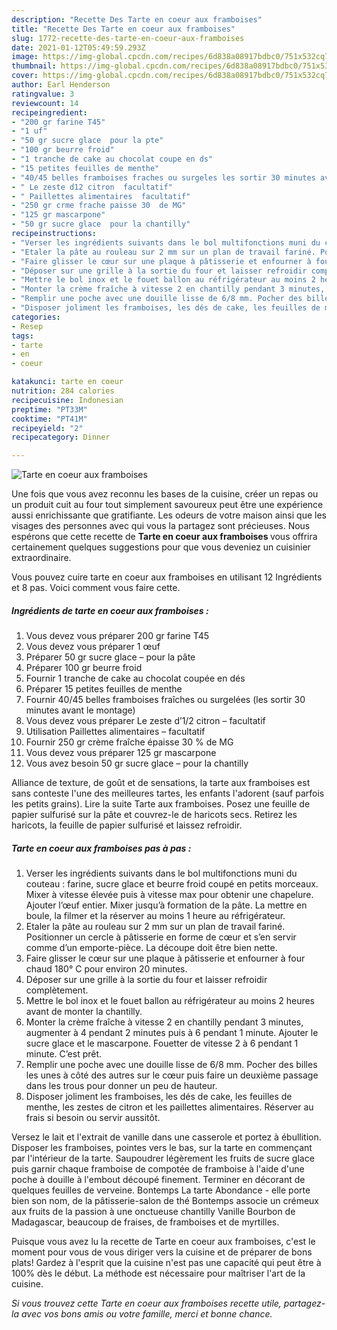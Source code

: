 ```yaml
---
description: "Recette Des Tarte en coeur aux framboises"
title: "Recette Des Tarte en coeur aux framboises"
slug: 1772-recette-des-tarte-en-coeur-aux-framboises
date: 2021-01-12T05:49:59.293Z
image: https://img-global.cpcdn.com/recipes/6d838a08917bdbc0/751x532cq70/tarte-en-coeur-aux-framboises-photo-principale-de-la-recette.jpg
thumbnail: https://img-global.cpcdn.com/recipes/6d838a08917bdbc0/751x532cq70/tarte-en-coeur-aux-framboises-photo-principale-de-la-recette.jpg
cover: https://img-global.cpcdn.com/recipes/6d838a08917bdbc0/751x532cq70/tarte-en-coeur-aux-framboises-photo-principale-de-la-recette.jpg
author: Earl Henderson
ratingvalue: 3
reviewcount: 14
recipeingredient:
- "200 gr farine T45"
- "1 uf"
- "50 gr sucre glace  pour la pte"
- "100 gr beurre froid"
- "1 tranche de cake au chocolat coupe en ds"
- "15 petites feuilles de menthe"
- "40/45 belles framboises fraches ou surgeles les sortir 30 minutes avant le montage"
- " Le zeste d12 citron  facultatif"
- " Paillettes alimentaires  facultatif"
- "250 gr crme frache paisse 30  de MG"
- "125 gr mascarpone"
- "50 gr sucre glace  pour la chantilly"
recipeinstructions:
- "Verser les ingrédients suivants dans le bol multifonctions muni du couteau : farine, sucre glace et beurre froid coupé en petits morceaux. Mixer à vitesse élevée puis à vitesse max pour obtenir une chapelure. Ajouter l’œuf entier. Mixer jusqu’à formation de la pâte. La mettre en boule, la filmer et la réserver au moins 1 heure au réfrigérateur."
- "Etaler la pâte au rouleau sur 2 mm sur un plan de travail fariné. Positionner un cercle à pâtisserie en forme de cœur et s’en servir comme d’un emporte-pièce. La découpe doit être bien nette."
- "Faire glisser le cœur sur une plaque à pâtisserie et enfourner à four chaud 180° C pour environ 20 minutes."
- "Déposer sur une grille à la sortie du four et laisser refroidir complètement."
- "Mettre le bol inox et le fouet ballon au réfrigérateur au moins 2 heures avant de monter la chantilly."
- "Monter la crème fraîche à vitesse 2 en chantilly pendant 3 minutes, augmenter à 4 pendant 2 minutes puis à 6 pendant 1 minute. Ajouter le sucre glace et le mascarpone. Fouetter de vitesse 2 à 6 pendant 1 minute. C’est prêt."
- "Remplir une poche avec une douille lisse de 6/8 mm. Pocher des billes les unes à côté des autres sur le cœur puis faire un deuxième passage dans les trous pour donner un peu de hauteur."
- "Disposer joliment les framboises, les dés de cake, les feuilles de menthe, les zestes de citron et les paillettes alimentaires. Réserver au frais si besoin ou servir aussitôt."
categories:
- Resep
tags:
- tarte
- en
- coeur

katakunci: tarte en coeur 
nutrition: 284 calories
recipecuisine: Indonesian
preptime: "PT33M"
cooktime: "PT41M"
recipeyield: "2"
recipecategory: Dinner

---
```



![Tarte en coeur aux framboises](https://img-global.cpcdn.com/recipes/6d838a08917bdbc0/751x532cq70/tarte-en-coeur-aux-framboises-photo-principale-de-la-recette.jpg)

Une fois que vous avez reconnu les bases de la cuisine, créer un repas ou un produit cuit au four tout simplement savoureux peut être une expérience aussi enrichissante que gratifiante. Les odeurs de votre maison ainsi que les visages des personnes avec qui vous la partagez sont précieuses. Nous espérons que cette recette de <strong> Tarte en coeur aux framboises </strong> vous offrira certainement quelques suggestions pour que vous deveniez un cuisinier extraordinaire.

<!--inarticleads1-->

Vous pouvez cuire tarte en coeur aux framboises en utilisant 12 Ingrédients et 8 pas. Voici comment vous faire cette.

##### Ingrédients de tarte en coeur aux framboises :

1. Vous devez vous préparer 200 gr farine T45
1. Vous devez vous préparer 1 œuf
1. Préparer 50 gr sucre glace – pour la pâte
1. Préparer 100 gr beurre froid
1. Fournir 1 tranche de cake au chocolat coupée en dés
1. Préparer 15 petites feuilles de menthe
1. Fournir 40/45 belles framboises fraîches ou surgelées (les sortir 30 minutes avant le montage)
1. Vous devez vous préparer  Le zeste d’1/2 citron – facultatif
1. Utilisation  Paillettes alimentaires – facultatif
1. Fournir 250 gr crème fraîche épaisse 30 % de MG
1. Vous devez vous préparer 125 gr mascarpone
1. Vous avez besoin 50 gr sucre glace – pour la chantilly


Alliance de texture, de goût et de sensations, la tarte aux framboises est sans conteste l&#39;une des meilleures tartes, les enfants l&#39;adorent (sauf parfois les petits grains). Lire la suite Tarte aux framboises. Posez une feuille de papier sulfurisé sur la pâte et couvrez-le de haricots secs. Retirez les haricots, la feuille de papier sulfurisé et laissez refroidir. 

<!--inarticleads2-->

##### Tarte en coeur aux framboises pas à pas :

1. Verser les ingrédients suivants dans le bol multifonctions muni du couteau : farine, sucre glace et beurre froid coupé en petits morceaux. Mixer à vitesse élevée puis à vitesse max pour obtenir une chapelure. Ajouter l’œuf entier. Mixer jusqu’à formation de la pâte. La mettre en boule, la filmer et la réserver au moins 1 heure au réfrigérateur.
1. Etaler la pâte au rouleau sur 2 mm sur un plan de travail fariné. Positionner un cercle à pâtisserie en forme de cœur et s’en servir comme d’un emporte-pièce. La découpe doit être bien nette.
1. Faire glisser le cœur sur une plaque à pâtisserie et enfourner à four chaud 180° C pour environ 20 minutes.
1. Déposer sur une grille à la sortie du four et laisser refroidir complètement.
1. Mettre le bol inox et le fouet ballon au réfrigérateur au moins 2 heures avant de monter la chantilly.
1. Monter la crème fraîche à vitesse 2 en chantilly pendant 3 minutes, augmenter à 4 pendant 2 minutes puis à 6 pendant 1 minute. Ajouter le sucre glace et le mascarpone. Fouetter de vitesse 2 à 6 pendant 1 minute. C’est prêt.
1. Remplir une poche avec une douille lisse de 6/8 mm. Pocher des billes les unes à côté des autres sur le cœur puis faire un deuxième passage dans les trous pour donner un peu de hauteur.
1. Disposer joliment les framboises, les dés de cake, les feuilles de menthe, les zestes de citron et les paillettes alimentaires. Réserver au frais si besoin ou servir aussitôt.


Versez le lait et l&#39;extrait de vanille dans une casserole et portez à ébullition. Disposer les framboises, pointes vers le bas, sur la tarte en commençant par l&#39;intérieur de la tarte. Saupoudrer légèrement les fruits de sucre glace puis garnir chaque framboise de compotée de framboise à l&#39;aide d&#39;une poche à douille à l&#39;embout découpé finement. Terminer en décorant de quelques feuilles de verveine. Bontemps La tarte Abondance - elle porte bien son nom, de la pâtisserie-salon de thé Bontemps associe un crémeux aux fruits de la passion à une onctueuse chantilly Vanille Bourbon de Madagascar, beaucoup de fraises, de framboises et de myrtilles. 

<!--inarticleads1-->

<p>
Puisque vous avez lu la recette de Tarte en coeur aux framboises, c'est le moment pour vous de vous diriger vers la cuisine et de préparer de bons plats! Gardez à l'esprit que la cuisine n'est pas une capacité qui peut être à 100% dès le début. La méthode est nécessaire pour maîtriser l'art de la cuisine.
</p>

<p>
<i>Si vous trouvez cette Tarte en coeur aux framboises recette utile, partagez-la avec vos bons amis ou votre famille, merci et bonne chance.</i>
</p>
